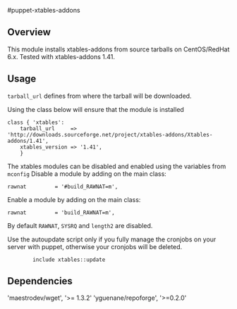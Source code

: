 #puppet-xtables-addons

## Overview

This module installs xtables-addons from source tarballs on CentOS/RedHat 6.x. 
Tested with xtables-addons 1.41. 
## Usage

```tarball_url``` defines from where the tarball will be downloaded.

Using the class below will ensure that the module is installed
```
class { 'xtables':
	tarball_url     => 'http://downloads.sourceforge.net/project/xtables-addons/Xtables-addons/1.41',
	xtables_version => '1.41',
	}
```
The xtables modules can be disabled and enabled using the variables from  ```mconfig```
Disable a module by adding on the main class:
```
rawnat         = '#build_RAWNAT=m',
```
Enable a module by adding on the main class:
```
rawnat         = 'build_RAWNAT=m',
```
By default ```RAWNAT```, ```SYSRQ``` and ```length2``` are disabled.

Use the autoupdate script only if you fully manage the cronjobs on your server with puppet, otherwise your cronjobs will be deleted.
```
        include xtables::update
```
## Dependencies
'maestrodev/wget', '>= 1.3.2'
'yguenane/repoforge', '>=0.2.0'

